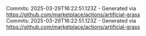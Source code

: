 Commits: 2025-03-29T16:22:51.123Z - Generated via https://github.com/marketplace/actions/artificial-grass
<br>
Commits: 2025-03-29T16:22:51.123Z - Generated via https://github.com/marketplace/actions/artificial-grass
<br>
